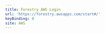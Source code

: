 ```yaml
---
title: Forestry AWS Login
url: 'https://forestry.awsapps.com/start#/'
keyBinding: 0
site: AWS
---
```


